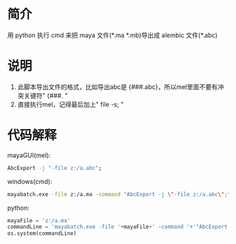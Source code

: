 # 简介
用 python 执行 cmd 来把 maya 文件(\*.ma \*.mb)导出成 alembic 文件(\*.abc)

# 说明
1. 此脚本导出文件的格式，比如导出abc是 {###.abc}，所以mel里面不要有冲突关键符" {###. "
2. 直接执行mel，记得最后加上" file -s; "

# 代码解释
mayaGUI(mel):
```bash
AbcExport -j "-file z:/a.abc";
```

windows(cmd):
```bash
mayabatch.exe -file z:/a.ma -command "AbcExport -j \"-file z:/a.abc\";"
```

python:

```python
mayaFile = 'z:/a.ma'
commandLine = 'mayabatch.exe -file '+mayaFile+' -command '+'"AbcExport -j \\"-file z:/a.abc\\";"'
os.system(commandLine)
```
